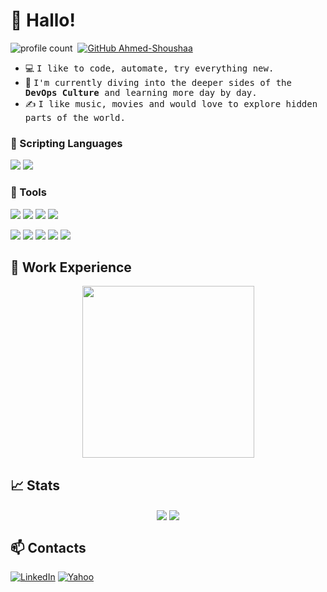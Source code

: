 # 🫡 Hallo!
![profile count](https://komarev.com/ghpvc/?username=Ahmed-Shoushaa&color=red)&nbsp;
[![GitHub Ahmed-Shoushaa](https://img.shields.io/github/followers/Ahmed-shoushaa?label=follow&style=social)](https://github.com/Ahmed-Shoushaa?tab=followers)

- 💻 <samp>I like to code, automate, try everything new.</samp>
- 🌱 <samp>I'm currently diving into the deeper sides of the **DevOps Culture** and learning more day by day.</samp>
- ✍️ <samp>I like music, movies and would love to explore hidden parts of the world.</samp>
<!-- - ⚡ <samp>Fun fact: ...</samp> -->

### 📝 Scripting Languages
![](https://img.shields.io/badge/Python-3776AB?style=for-the-badge&logo=python&logoColor=white)
![](https://img.shields.io/badge/Shell_Scripting-121011?style=for-the-badge&logo=gnu-bash&logoColor=white)

### 🧰 Tools
![](https://img.shields.io/badge/Kubernetes-0000FF?style=for-the-badge&logo=kubernetes&logoColor=white)
![](https://img.shields.io/badge/Docker-2CA5E0?style=for-the-badge&logo=docker&logoColor=white)
![](https://img.shields.io/badge/Jenkins-D24939?style=for-the-badge&logo=Jenkins&logoColor=white)
![](https://img.shields.io/badge/Linux-FCC624?style=for-the-badge&logo=linux&logoColor=black)

![](https://img.shields.io/badge/Amazon_AWS-232F3E?style=for-the-badge&logo=amazon-aws&logoColor=white)
![](https://img.shields.io/badge/Git-F05032?style=for-the-badge&logo=git&logoColor=white)
![](https://img.shields.io/badge/Ansible-FFFFFF?style=for-the-badge&logo=ansible&logoColor=black)
![](https://img.shields.io/badge/Terrform-232F3E?style=for-the-badge&logo=terraform&logoColor=purple)
![](https://img.shields.io/badge/Prometheus-808080?style=for-the-badge&logo=Prometheus&logoColor=orange)





## 💭 Work Experience


<p align="center">
  <img align="center" src="https://i.imgur.com/x3GILQR.png" height="275"/>
</p>


## 📈 Stats

<p align="center">
  <img align="center" src="https://github-readme-stats.vercel.app/api?username=Ahmed-Shoushaa&show_icons=true&include_all_commits=true&hide=stars" />
  <img align="center" src="https://github-readme-stats.vercel.app/api/top-langs/?username=Ahmed-Shoushaa&layout=compact" />
</p>


## 📫 Contacts

[![LinkedIn](https://img.shields.io/badge/LinkedIn-0077B5?style=for-the-badge&logo=linkedin&logoColor=white)](https://www.linkedin.com/in/ahmed-shousha-54a749236/)
[![Yahoo](https://img.shields.io/badge/Mail-D14836?style=for-the-badge&logo=mail&logoColor=white)](mailto:ahmed.adel1199@yahoo.com)






